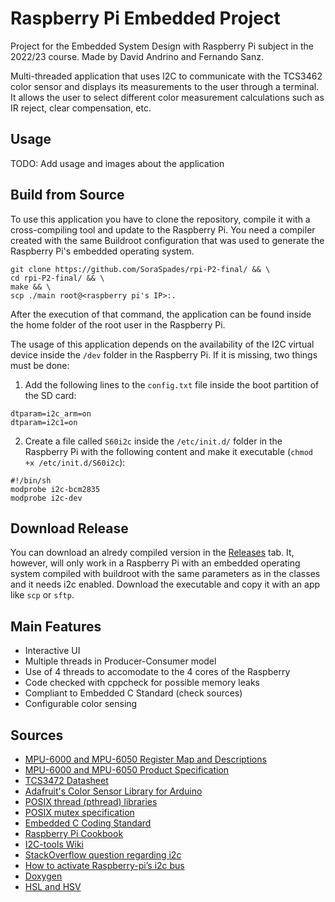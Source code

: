 # Raspberry Pi Embedded Project

Project for the Embedded System Design with Raspberry Pi subject in the 2022/23 course. Made by David Andrino and Fernando Sanz.

Multi-threaded application that uses I2C to communicate with the TCS3462 color sensor and displays its measurements to the user through a terminal. It allows the user to select different color measurement calculations such as IR reject, clear compensation, etc.

## Usage
TODO: Add usage and images about the application

## Build from Source
To use this application you have to clone the repository, compile it with a cross-compiling tool and update to the Raspberry Pi. You need a compiler created with the same Buildroot configuration that was used to generate the Raspberry Pi's embedded operating system.

```shelll
git clone https://github.com/SoraSpades/rpi-P2-final/ && \
cd rpi-P2-final/ && \
make && \
scp ./main root@<raspberry pi's IP>:.
```

After the execution of that command, the application can be found inside the home folder of the root user in the Raspberry Pi.

The usage of this application depends on the availability of the I2C virtual device inside the `/dev` folder in the Raspberry Pi. If it is missing, two things must be done:
1. Add the following lines to the `config.txt` file inside the boot partition of the SD card:
```
dtparam=i2c_arm=on
dtparam=i2c1=on
```
2. Create a file called `S60i2c` inside the `/etc/init.d/` folder in the Raspberry Pi with the following content and make it executable (`chmod +x /etc/init.d/S60i2c`):
```
#!/bin/sh
modprobe i2c-bcm2835
modprobe i2c-dev
```

## Download Release
You can download an alredy compiled version in the [Releases](https://github.com/SoraSpades/rpi-P2-final/releases) tab. It, however, will only work in a Raspberry Pi with an embedded operating system compiled with buildroot with the same parameters as in the classes and it needs i2c enabled. Download the executable and copy it with an app like `scp` or `sftp`.

## Main Features
- Interactive UI
- Multiple threads in Producer-Consumer model
- Use of 4 threads to accomodate to the 4 cores of the Raspberry
- Code checked with cppcheck for possible memory leaks
- Compliant to Embedded C Standard (check sources)
- Configurable color sensing

## Sources
- [MPU-6000 and MPU-6050 Register Map and Descriptions](https://invensense.tdk.com/wp-content/uploads/2015/02/MPU-6000-Register-Map1.pdf)
- [MPU-6000 and MPU-6050 Product Specification](https://invensense.tdk.com/wp-content/uploads/2015/02/MPU-6000-Datasheet1.pdf)
- [TCS3472 Datasheet](https://cdn-shop.adafruit.com/datasheets/TCS34725.pdf)
- [Adafruit's Color Sensor Library for Arduino](https://github.com/adafruit/Adafruit_TCS34725)
- [POSIX thread (pthread) libraries](https://www.cs.cmu.edu/afs/cs/academic/class/15492-f07/www/pthreads.html)
- [POSIX mutex specification](https://pubs.opengroup.org/onlinepubs/9699919799/functions/pthread_mutex_lock.html)
- [Embedded C Coding Standard](https://barrgroup.com/embedded-systems/books/embedded-c-coding-standard)
- [Raspberry Pi Cookbook](https://books.google.es/books?id=T0JRAgAAQBAJ&printsec=frontcover&hl=es#v=onepage&q&f=false)
- [I2C-tools Wiki](https://www.mankier.com/package/i2c-tools)
- [StackOverflow question regarding i2c](https://stackoverflow.com/questions/52975817/setup-i2c-reading-and-writing-in-c-language)
- [How to activate Raspberry-pi’s i2c bus](https://openest.io/en/services/activate-raspberry-pi-4-i2c-bus/)
- [Doxygen](https://www.doxygen.nl/index.html)
- [HSL and HSV](https://en.wikipedia.org/wiki/HSL_and_HSV)
